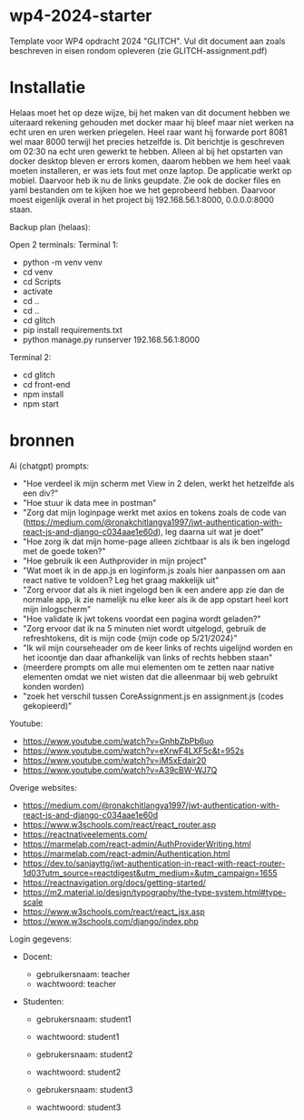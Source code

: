 # wp4-2024-starter
Template voor WP4 opdracht 2024 "GLITCH". Vul dit document aan zoals beschreven in eisen rondom opleveren (zie GLITCH-assignment.pdf)

# Installatie
Helaas moet het op deze wijze, bij het maken van dit document hebben we uiteraard rekening gehouden met docker maar hij bleef maar niet werken na echt uren en uren werken priegelen. Heel raar want hij forwarde port 8081 wel maar 8000 terwijl het precies hetzelfde is. Dit berichtje is geschreven om 02:30 na echt uren gewerkt te hebben. Alleen al bij het opstarten van docker desktop bleven er errors komen, daarom hebben we hem heel vaak moeten installeren, er was iets fout met onze laptop. De applicatie werkt op mobiel. Daarvoor heb ik nu de links geupdate. Zie ook de docker files en yaml bestanden om te kijken hoe we het geprobeerd hebben. Daarvoor moest eigenlijk overal in het project bij 192.168.56.1:8000, 0.0.0.0:8000 staan. 


Backup plan (helaas):

Open 2 terminals:
Terminal 1:
- python -m venv venv
- cd venv
- cd Scripts
- activate
- cd ..
- cd ..
- cd glitch
- pip install requirements.txt
- python manage.py runserver 192.168.56.1:8000

Terminal 2:
- cd glitch
- cd front-end
- npm install
- npm start


# bronnen
Ai (chatgpt) prompts:
- "Hoe verdeel ik mijn scherm met View in 2 delen, werkt het hetzelfde als een div?"
- "Hoe stuur ik data mee in postman"
- "Zorg dat mijn loginpage werkt met axios en tokens zoals de code van (https://medium.com/@ronakchitlangya1997/jwt-authentication-with-react-js-and-django-c034aae1e60d), leg daarna uit wat je doet"
- "Hoe zorg ik dat mijn home-page alleen zichtbaar is als ik ben ingelogd met de goede token?"
- "Hoe gebruik ik een Authprovider in mijn project"
- "Wat moet ik in de app.js en loginform.js zoals hier aanpassen om aan react native te voldoen? Leg het graag makkelijk uit"
- "Zorg ervoor dat als ik niet ingelogd ben ik een andere app zie dan de normale app, ik zie namelijk nu elke keer als ik de app opstart heel kort mijn inlogscherm"
- "Hoe validate ik jwt tokens voordat een pagina wordt geladen?"
- "Zorg ervoor dat ik na 5 minuten niet wordt uitgelogd, gebruik de refreshtokens, dit is mijn code {mijn code op 5/21/2024}"
- "Ik wil mijn courseheader om de keer links of rechts uigelijnd worden en het icoontje dan daar afhankelijk van links of rechts hebben staan"
- (meerdere prompts om alle mui elementen om te zetten naar native elementen omdat we niet wisten dat die alleenmaar bij web gebruikt konden worden)
- "zoek het verschil tussen CoreAssignment.js en assignment.js (codes gekopieerd)"


Youtube:
- https://www.youtube.com/watch?v=GnhbZbPb6uo
- https://www.youtube.com/watch?v=eXrwF4LXF5c&t=952s
- https://www.youtube.com/watch?v=iM5xEdair20
- https://www.youtube.com/watch?v=A39cBW-WJ7Q

Overige websites:
- https://medium.com/@ronakchitlangya1997/jwt-authentication-with-react-js-and-django-c034aae1e60d
- https://www.w3schools.com/react/react_router.asp
- https://reactnativeelements.com/
- https://marmelab.com/react-admin/AuthProviderWriting.html
- https://marmelab.com/react-admin/Authentication.html
- https://dev.to/sanjayttg/jwt-authentication-in-react-with-react-router-1d03?utm_source=reactdigest&utm_medium=&utm_campaign=1655
- https://reactnavigation.org/docs/getting-started/
- https://m2.material.io/design/typography/the-type-system.html#type-scale
- https://www.w3schools.com/react/react_jsx.asp 
- https://www.w3schools.com/django/index.php


Login gegevens:
- Docent:
  - gebruikersnaam: teacher
  - wachtwoord: teacher

- Studenten:
  - gebrukersnaam: student1
  - wachtwoord: student1

  - gebrukersnaam: student2
  - wachtwoord: student2

  - gebrukersnaam: student3
  - wachtwoord: student3